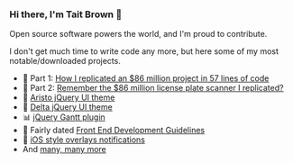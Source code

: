 ### Hi there, I'm Tait Brown 👋

Open source software powers the world, and I'm proud to contribute. 

I don't get much time to write code any more, but here some of my most notable/downloaded projects.

- 📸  Part 1: [How I replicated an $86 million project in 57 lines of code](https://read.acloud.guru/how-i-replicated-an-86-million-project-in-57-lines-of-code-277031330ee9)
- 📸  Part 2: [Remember the $86 million license plate scanner I replicated?](https://read.acloud.guru/remember-that-86-million-license-plate-scanner-i-replicated-heres-what-happened-next-9f3c64e8f22b)
 - 🎨 [Aristo jQuery UI theme](https://github.com/taitems/Aristo-jQuery-UI-Theme)
- 🎨 [Delta jQuery UI theme](https://github.com/kiandra/Delta-jQuery-UI-Theme)
- 📊 [jQuery Gantt plugin](https://github.com/taitems/jQuery.Gantt)
- 📐 Fairly dated [Front End Development Guidelines](http://taitems.github.io/Front-End-Development-Guidelines/)
- 📱 [iOS style overlays notifications](https://github.com/taitems/iOS-Overlay)
- And [many, many more](https://github.com/taitems?tab=repositories)
